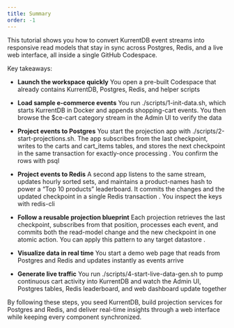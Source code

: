 ```yaml
---
title: Summary
order: -1
---
```



This tutorial shows you how to convert KurrentDB event streams into responsive read models that stay in sync across Postgres, Redis, and a live web interface, all inside a single GitHub Codespace.

Key takeaways: 

* **Launch the workspace quickly** 
You open a pre-built Codespace that already contains KurrentDB, Postgres, Redis, and helper scripts 

* **Load sample e-commerce events**
You run ./scripts/1-init-data.sh, which starts KurrentDB in Docker and appends shopping-cart events. You then browse the $ce-cart category stream in the Admin UI to verify the data 

* **Project events to Postgres**
You start the projection app with ./scripts/2-start-projections.sh. The app subscribes from the last checkpoint, writes to the carts and cart_items tables, and stores the next checkpoint in the same transaction for exactly-once processing . You confirm the rows with psql 

* **Project events to Redis**
A second app listens to the same stream, updates hourly sorted sets, and maintains a product-names hash to power a “Top 10 products” leaderboard. It commits the changes and the updated checkpoint in a single Redis transaction . You inspect the keys with redis-cli 

* **Follow a reusable projection blueprint**
Each projection retrieves the last checkpoint, subscribes from that position, processes each event, and commits both the read-model change and the new checkpoint in one atomic action. You can apply this pattern to any target datastore .

* **Visualize data in real time**
You start a demo web page that reads from Postgres and Redis and updates instantly as events arrive 

* **Generate live traffic**
You run ./scripts/4-start-live-data-gen.sh to pump continuous cart activity into KurrentDB and watch the Admin UI, Postgres tables, Redis leaderboard, and web dashboard update together 

By following these steps, you seed KurrentDB, build projection services for Postgres and Redis, and deliver real-time insights through a web interface while keeping every component synchronized.